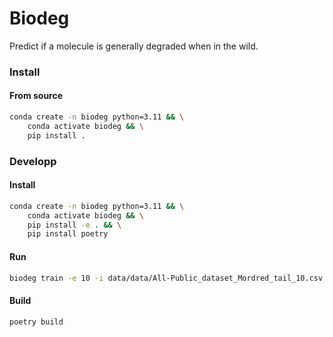 # Biodeg
Predict if a molecule is generally degraded when in the wild.

### Install
#### From source
```bash
conda create -n biodeg python=3.11 && \
    conda activate biodeg && \
    pip install .
```
### Developp
#### Install
```bash
conda create -n biodeg python=3.11 && \
    conda activate biodeg && \
    pip install -e . && \
    pip install poetry
```
#### Run
```bash
biodeg train -e 10 -i data/data/All-Public_dataset_Mordred_tail_10.csv -o /tmp/e.pt
```
#### Build
```bash
poetry build
```
